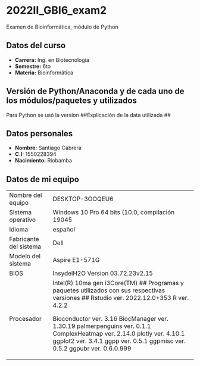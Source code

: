 # 2022II_GBI6_exam2
Examen de Bioinformática, módulo de Python


## Datos del curso ##
  - **Carrera:** Ing. en Biotecnologia
  - **Semestre:** 6to 
  - **Materia:** Bioinformática
## Versión de Python/Anaconda y de cada uno de los módulos/paquetes y utilizados ##
Para Python se usó la version 
##Explicación de la data utilizada ##

## Datos personales ##
- **Nombre:** Santiago Cabrera
- **C.I:** 1550228394
- **Nacimiento:** Riobamba
## Datos de mi equipo ##
<table><tr><td>Nombre del equipo </td><td>DESKTOP-3OOQEU6</td></tr><tr><td>Sistema operativo </td><td>Windows 10 Pro 64 bits (10.0, compilación 19045</td></tr>
<tr><td>Idioma </td><td>español</td></tr><tr><td>Fabricante del sistema</td><td>Dell</td></tr>
<tr><td>Modelo del sistema </td><td>Aspire E1-571G</td></tr><tr><td>BIOS </td><td>InsydelH2O Version 03.72.23v2.15</td></tr>
<tr><td>Procesador </td><td>Intel(R)  10ma gen i3Core(TM)
## Programas y paquetes utilizados con sus respectivas versiones ##
Rstudio   ver. 2022.12.0+353
R         ver. 4.2.2

Bioconductor    ver. 3.16
BiocManager     ver. 1.30.19
palmerpenguins  ver. 0.1.1
ComplexHeatmap  ver. 2.14.0
plotly          ver. 4.10.1
ggplot2         ver. 3.4.1
ggpp            ver. 0.5.1
ggpmisc         ver. 0.5.2
ggpubr          ver. 0.6.0.999
